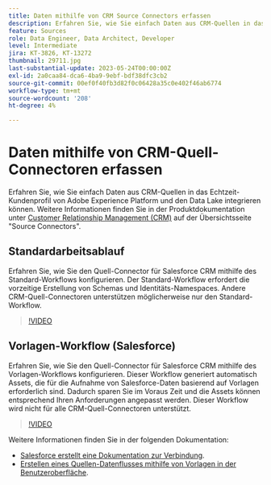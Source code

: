 ```yaml
---
title: Daten mithilfe von CRM Source Connectors erfassen
description: Erfahren Sie, wie Sie einfach Daten aus CRM-Quellen in das Echtzeit-Kundenprofil von Adobe Experience Platform und den Data Lake integrieren können.
feature: Sources
role: Data Engineer, Data Architect, Developer
level: Intermediate
jira: KT-3826, KT-13272
thumbnail: 29711.jpg
last-substantial-update: 2023-05-24T00:00:00Z
exl-id: 2a0caa84-dca6-4ba9-9ebf-bdf38dfc3cb2
source-git-commit: 00ef0f40fb3d82f0c06428a35c0e402f46ab6774
workflow-type: tm+mt
source-wordcount: '208'
ht-degree: 4%

---
```


# Daten mithilfe von CRM-Quell-Connectoren erfassen

Erfahren Sie, wie Sie einfach Daten aus CRM-Quellen in das Echtzeit-Kundenprofil von Adobe Experience Platform und den Data Lake integrieren können. Weitere Informationen finden Sie in der Produktdokumentation unter [Customer Relationship Management (CRM)](https://experienceleague.adobe.com/docs/experience-platform/sources/home.html?lang=en#access-control-for-sources-in-data-ingestion) auf der Übersichtsseite &quot;Source Connectors&quot;.

## Standardarbeitsablauf

Erfahren Sie, wie Sie den Quell-Connector für Salesforce CRM mithilfe des Standard-Workflows konfigurieren. Der Standard-Workflow erfordert die vorzeitige Erstellung von Schemas und Identitäts-Namespaces. Andere CRM-Quell-Connectoren unterstützen möglicherweise nur den Standard-Workflow.

>[!VIDEO](https://video.tv.adobe.com/v/29711?learn=on)

## Vorlagen-Workflow (Salesforce)

Erfahren Sie, wie Sie den Quell-Connector für Salesforce CRM mithilfe des Vorlagen-Workflows konfigurieren. Dieser Workflow generiert automatisch Assets, die für die Aufnahme von Salesforce-Daten basierend auf Vorlagen erforderlich sind. Dadurch sparen Sie im Voraus Zeit und die Assets können entsprechend Ihren Anforderungen angepasst werden. Dieser Workflow wird nicht für alle CRM-Quell-Connectoren unterstützt.

>[!VIDEO](https://video.tv.adobe.com/v/3419422?learn=on)

Weitere Informationen finden Sie in der folgenden Dokumentation:
* [Salesforce erstellt eine Dokumentation zur Verbindung](https://experienceleague.adobe.com/docs/experience-platform/sources/ui-tutorials/create/crm/salesforce.html).
* [Erstellen eines Quellen-Datenflusses mithilfe von Vorlagen in der Benutzeroberfläche](https://experienceleague.adobe.com/docs/experience-platform/sources/ui-tutorials/templates.html#).

